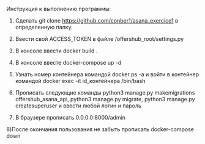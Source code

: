 Инструкция к выполнению программы:

1) Сделать git clone https://github.com/conber1/asana_exercice1 в определенную папку.

2) Ввести свой ACCESS_TOKEN в файле /offershub_root/settings.py

3) В консоле ввести docker build .

4) В консоле ввесте docker-compose up -d 

5) Узнать номер контейнера командой docker ps -a и войти в контейнер командой docker exec -it id_контейнера /bin/bash 

6) Прописать следующие команды python3 manage.py makemigrations offershub_asana_api, python3 manage.py migrate, python3 manage.py createsuperuser и ввести любой логин и пароль

7) В браузере прописать 0.0.0.0:8000/admin

8)После окончания пользования не забыть прописать docker-compose down 
